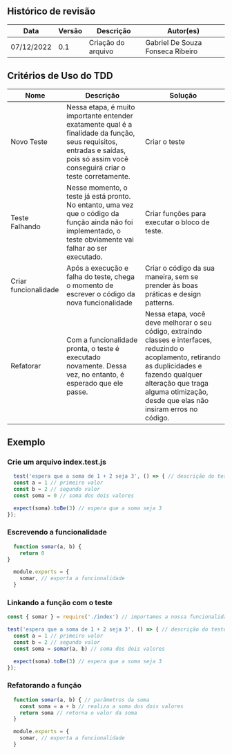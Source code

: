## Histórico de revisão

| Data       | Versão | Descrição            | Autor(es)                          |
| ---------- | ------ | -------------------- | ---------------------------------- |
| 07/12/2022 |  0.1   | Criação do arquivo   | Gabriel De Souza Fonseca Ribeiro   |

## Critérios de Uso do TDD

| Nome                          | Descrição                                                    | Solução                                                      |
| ----------------------------- | ------------------------------------------------------------ | ------------------------------------------------------------ |
| Novo Teste       | Nessa etapa, é muito importante entender exatamente qual é a finalidade da função, seus requisitos, entradas e saídas, pois só assim você conseguirá criar o teste corretamente. | Criar o teste |
| Teste Falhando            |Nesse momento, o teste já está pronto. No entanto, uma vez que o código da função ainda não foi implementado, o teste obviamente vai falhar ao ser executado.                            | Criar funções para executar o bloco de teste.               |
| Criar funcionalidade | Após a execução e falha do teste, chega o momento de escrever o código da nova funcionalidade  |  Criar o código da sua maneira, sem se prender às boas práticas e design patterns.            |
|Refatorar           | Com a funcionalidade pronta, o teste é executado novamente. Dessa vez, no entanto, é esperado que ele passe. | Nessa etapa, você deve melhorar o seu código, extraindo classes e interfaces, reduzindo o acoplamento, retirando as duplicidades e fazendo qualquer alteração que traga alguma otimização, desde que elas não insiram erros no código. |

## Exemplo

### Crie um arquivo index.test.js
```javascript
  test('espera que a soma de 1 + 2 seja 3', () => { // descrição do teste
  const a = 1 // primeiro valor
  const b = 2 // segundo valor
  const soma = 0 // soma dos dois valores

  expect(soma).toBe(3) // espera que a soma seja 3
});
```

### Escrevendo a funcionalidade
```javascript
  function somar(a, b) {
    return 0
}

  module.exports = {
    somar, // exporta a funcionalidade
  }
```
### Linkando a função com o teste
```javascript
const { somar } = require('./index') // importamos a nossa funcionalidade

test('espera que a soma de 1 + 2 seja 3', () => { // descrição do teste
  const a = 1 // primeiro valor
  const b = 2 // segundo valor
  const soma = somar(a, b) // soma dos dois valores

  expect(soma).toBe(3) // espera que a soma seja 3
});
```
### Refatorando a função
```javascript
  function somar(a, b) { // parâmetros da soma
    const soma = a + b // realiza a soma dos dois valores
    return soma // retorna o valor da soma
  }

  module.exports = {
    somar, // exporta a funcionalidade
  }
```